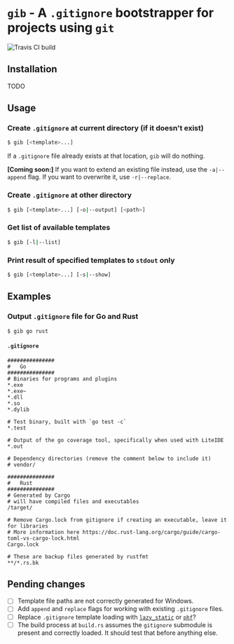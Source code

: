 # `gib` - A `.gitignore` bootstrapper for projects using `git`
![Travis CI build](https://travis-ci.com/DavSanchez/gib.svg?branch=master)

## Installation
TODO

## Usage
### Create `.gitignore` at current directory (if it doesn't exist)
```bash
$ gib [<template>...] 
```

If a `.gitignore` file already exists at that location, `gib` will do nothing.

**\[Coming soon:\]** If you want to extend an existing file instead, use the `-a|--append` flag. If you want to overwrite it, use `-r|--replace`.

### Create `.gitignore` at other directory
```bash
$ gib [<template>...] [-o|--output] [<path>]
```

### Get list of available templates
```bash
$ gib [-l|--list]
```

### Print result of specified templates to `stdout` only
```bash
$ gib [<template>...] [-s|--show]
```

## Examples
### Output `.gitignore` file for Go and Rust
```bash
$ gib go rust
```
#### `.gitignore`
```
###############
#   Go
###############
# Binaries for programs and plugins
*.exe
*.exe~
*.dll
*.so
*.dylib

# Test binary, built with `go test -c`
*.test

# Output of the go coverage tool, specifically when used with LiteIDE
*.out

# Dependency directories (remove the comment below to include it)
# vendor/

###############
#   Rust
###############
# Generated by Cargo
# will have compiled files and executables
/target/

# Remove Cargo.lock from gitignore if creating an executable, leave it for libraries
# More information here https://doc.rust-lang.org/cargo/guide/cargo-toml-vs-cargo-lock.html
Cargo.lock

# These are backup files generated by rustfmt
**/*.rs.bk
```
## Pending changes
- [ ] Template file paths are not correctly generated for Windows.
- [ ] Add `append` and `replace` flags for working with existing `.gitignore` files.
- [ ] Replace `.gitignore` template loading with [`lazy_static`](https://docs.rs/lazy_static/) or [`phf`](https://github.com/sfackler/rust-phf)?
- [ ] The build process at `build.rs` assumes the `gitignore` submodule is present and correctly loaded. It should test that before anything else.
